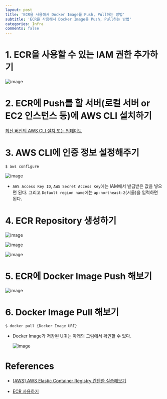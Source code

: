 ```yaml
---
layout: post
title: 'ECR을 사용해서 Docker Image를 Push, Pull하는 방법'
subtitle: 'ECR을 사용해서 Docker Image를 Push, Pull하는 방법'
categories: Infra
comments: false
---
```


# 1. ECR을 사용할 수 있는 IAM 권한 추가하기

![image](https://user-images.githubusercontent.com/41244373/180926612-436175fe-2adf-4086-b0ba-27e83a4f3482.png)

# 2. ECR에 Push를 할 서버(로컬 서버 or EC2 인스턴스 등)에 AWS CLI 설치하기

[최신 버전의 AWS CLI 설치 또는 업데이트](https://docs.aws.amazon.com/ko_kr/cli/latest/userguide/getting-started-install.html)

# 3. AWS CLI에 인증 정보 설정해주기

```docker
$ aws configure
```

![image](https://user-images.githubusercontent.com/41244373/180926651-e3702bc7-a51a-4ee2-a5d7-de0f8a641edd.png)

- `AWS Access Key ID`, `AWS Secret Access Key`에는 IAM에서 발급받은 값을 넣으면 된다. 그리고 `Default region name`에는 `ap-northeast-2`(서울)을 입력하면 된다.

# 4. ECR Repository 생성하기

![image](https://user-images.githubusercontent.com/41244373/180926676-2c475d90-0aa0-423a-b75a-cb16375140c7.png)

![image](https://user-images.githubusercontent.com/41244373/180926896-131b062c-f7bb-4a79-a787-2b5420815690.png)

![image](https://user-images.githubusercontent.com/41244373/180926928-5af19545-368c-452c-8eae-d5931a94d3ea.png)

# 5. ECR에 Docker Image Push 해보기

![image](https://user-images.githubusercontent.com/41244373/180926957-e6ce60e0-a3b8-49c1-9896-e6aed137e481.png)

# 6. Docker Image Pull 해보기

```docker
$ docker pull {Docker Image URI}
```

- Docker Image가 저장된 URI는 아래의 그림에서 확인할 수 있다.

  ![image](https://user-images.githubusercontent.com/41244373/180926988-99b80ca6-9668-44f2-b443-c0b5a2ac43a7.png)


# References

- [[AWS] AWS Elastic Container Registry 간단한 실습해보기](https://devlog-wjdrbs96.tistory.com/324)

- [ECR 사용하기](https://blog.illunex.com/2020-08-25/)